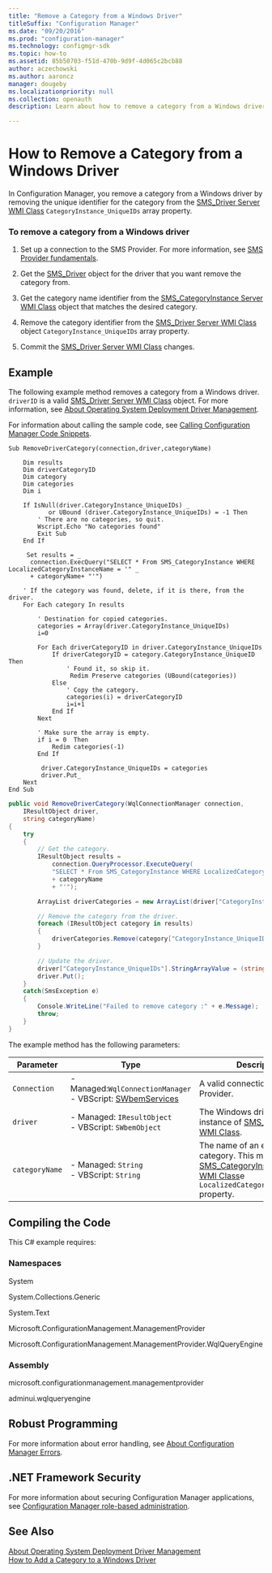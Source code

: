 ```yaml
---
title: "Remove a Category from a Windows Driver"
titleSuffix: "Configuration Manager"
ms.date: "09/20/2016"
ms.prod: "configuration-manager"
ms.technology: configmgr-sdk
ms.topic: how-to
ms.assetid: 85b50703-f51d-470b-9d9f-4d065c2bcb88
author: aczechowski
ms.author: aaroncz
manager: dougeby
ms.localizationpriority: null
ms.collection: openauth
description: Learn about how to remove a category from a Windows driver by modifying the CategoryInstance_UniqueIDs array property.

---
```

# How to Remove a Category from a Windows Driver
In Configuration Manager, you remove a category from a Windows driver by removing the unique identifier for the category from the [SMS_Driver Server WMI Class](../../develop/reference/osd/sms_driver-server-wmi-class.md) `CategoryInstance_UniqueIDs` array property.  

### To remove a category from a Windows driver  

1.  Set up a connection to the SMS Provider. For more information, see [SMS Provider fundamentals](../core/understand/sms-provider-fundamentals.md).  

2.  Get the [SMS_Driver](../../develop/reference/osd/sms_driver-server-wmi-class.md) object for the driver that you want remove the category from.  

3.  Get the category name identifier from the [SMS_CategoryInstance Server WMI Class](../../develop/reference/compliance/sms_categoryinstance-server-wmi-class.md) object that matches the desired category.  

4.  Remove the category identifier from the [SMS_Driver Server WMI Class](../../develop/reference/osd/sms_driver-server-wmi-class.md) object `CategoryInstance_UniqueIDs` array property.  

5.  Commit the [SMS_Driver Server WMI Class](../../develop/reference/osd/sms_driver-server-wmi-class.md) changes.  

## Example  
 The following example method removes a category from a Windows driver. `driverID` is a valid [SMS_Driver Server WMI Class](../../develop/reference/osd/sms_driver-server-wmi-class.md) object. For more information, see [About Operating System Deployment Driver Management](../../develop/osd/about-operating-system-deployment-driver-management.md).  

 For information about calling the sample code, see [Calling Configuration Manager Code Snippets](../../develop/core/understand/calling-code-snippets.md).  

```vbs  
Sub RemoveDriverCategory(connection,driver,categoryName)  

    Dim results  
    Dim driverCategoryID  
    Dim category  
    Dim categories   
    Dim i  

    If IsNull(driver.CategoryInstance_UniqueIDs) _  
           or UBound (driver.CategoryInstance_UniqueIDs) = -1 Then  
        ' There are no categories, so quit.  
        Wscript.Echo "No categories found"  
        Exit Sub  
    End If    

     Set results = _  
      connection.ExecQuery("SELECT * From SMS_CategoryInstance WHERE LocalizedCategoryInstanceName = '" _  
      + categoryName+ "'")  

    ' If the category was found, delete, if it is there, from the driver.  
    For Each category In results  

        ' Destination for copied categories.  
        categories = Array(driver.CategoryInstance_UniqueIDs)  
        i=0   

        For Each driverCategoryID in driver.CategoryInstance_UniqueIDs  
            If driverCategoryID = category.CategoryInstance_UniqueID Then  
                ' Found it, so skip it.  
                 Redim Preserve categories (UBound(categories))  
            Else  
                ' Copy the category.  
                categories(i) = driverCategoryID  
                i=i+1  
            End If   
        Next   

        ' Make sure the array is empty.  
        if i = 0  Then  
            Redim categories(-1)  
        End If  

         driver.CategoryInstance_UniqueIDs = categories  
         driver.Put_  
    Next  
End Sub     
```  

```c#  
public void RemoveDriverCategory(WqlConnectionManager connection,  
    IResultObject driver,  
    string categoryName)  
{  
    try  
    {  
        // Get the category.  
        IResultObject results =   
            connection.QueryProcessor.ExecuteQuery(  
            "SELECT * From SMS_CategoryInstance WHERE LocalizedCategoryInstanceName = '"   
            + categoryName   
            + "'");  

        ArrayList driverCategories = new ArrayList(driver["CategoryInstance_UniqueIDs"].StringArrayValue);  

        // Remove the category from the driver.  
        foreach (IResultObject category in results)  
        {  
            driverCategories.Remove(category["CategoryInstance_UniqueID"].StringValue);  
        }  

        // Update the driver.  
        driver["CategoryInstance_UniqueIDs"].StringArrayValue = (string[])driverCategories.ToArray(typeof(string));  
        driver.Put();  
    }  
    catch(SmsException e)  
    {  
        Console.WriteLine("Failed to remove category :" + e.Message);  
        throw;  
    }  
}  
```  

 The example method has the following parameters:  

|Parameter|Type|Description|  
|---------------|----------|-----------------|  
|`Connection`|-   Managed:`WqlConnectionManager`<br />-   VBScript: [SWbemServices](/windows/win32/wmisdk/swbemservices)|A valid connection to the SMS Provider.|  
|`driver`|-   Managed: `IResultObject`<br />-   VBScript:  `SWbemObject`|The Windows driver. It is an instance of [SMS_Driver Server WMI Class](../../develop/reference/osd/sms_driver-server-wmi-class.md).|  
|`categoryName`|-   Managed: `String`<br />-   VBScript:  `String`|The name of an existing category. This matches the [SMS_CategoryInstance Server WMI Class](../../develop/reference/compliance/sms_categoryinstance-server-wmi-class.md)e `LocalizedCategoryInstanceName` property.|  

## Compiling the Code  
 This C# example requires:  

### Namespaces  
 System  

 System.Collections.Generic  

 System.Text  

 Microsoft.ConfigurationManagement.ManagementProvider  

 Microsoft.ConfigurationManagement.ManagementProvider.WqlQueryEngine  

### Assembly  
 microsoft.configurationmanagement.managementprovider  

 adminui.wqlqueryengine  

## Robust Programming  
 For more information about error handling, see [About Configuration Manager Errors](../../develop/core/understand/about-configuration-manager-errors.md).  

## .NET Framework Security  
 For more information about securing Configuration Manager applications, see [Configuration Manager role-based administration](../../develop/core/servers/configure/role-based-administration.md).  

## See Also  
 [About Operating System Deployment Driver Management](../../develop/osd/about-operating-system-deployment-driver-management.md)   
 [How to Add a Category to a Windows Driver](../../develop/osd/how-to-add-a-category-to-a-windows-driver.md)
